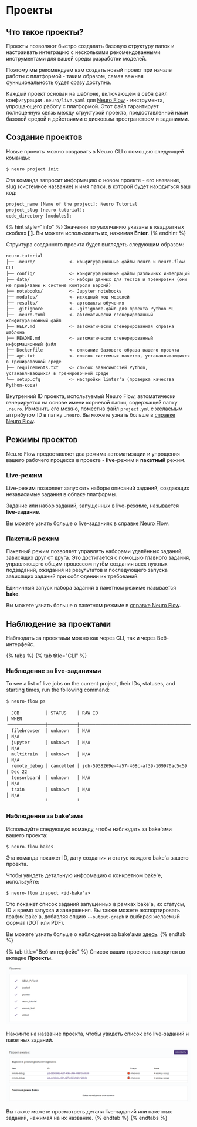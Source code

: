 # Проекты

## Что такое проекты?

Проекты позволяют быстро создавать базовую структуру папок и настраивать интеграцию с несколькими рекомендованными инструментами для вашей среды разработки моделей.

Поэтому мы рекомендуем вам создать новый проект при начале работы с платформой - таким образом, самая важная функциональность будет сразу доступна.

Каждый проект основан на шаблоне, включающем в себя файл конфигурации `.neuro/live.yaml` для [Neuro Flow](https://neu-ro.gitbook.io/neuro-flow/) - инструмента, упрощающего работу с платформой. Этот файл гарантирует полноценную связь между структурой проекта, предоставленной нами базовой средой и действиями с дисковым пространством и заданиями.

## Создание проектов

Новые проекты можно создавать в Neu.ro CLI с помощью следующей команды:

```text
$ neuro project init
```

Эта команда запросит информацию о новом проекте - его название, slug \(системное название\) и имя папки, в которой будет находиться ваш код:

```text
project_name [Name of the project]: Neuro Tutorial
project_slug [neuro-tutorial]:
code_directory [modules]:
```

{% hint style="info" %}
Значения по умолчанию указаны в квадратных скобках **\[ \].** Вы можете использовать их, нажимая **Enter**.
{% endhint %}

Структура созданного проекта будет выглядеть следующим образом:

```text
neuro-tutorial
├── .neuro/             <- конфигурационные файлы neuro и neuro-flow CLI
├── config/             <- конфигурационные файлы различных интеграций
├── data/               <- наборы данных для тестов и тренировки (они не привфязаны к системе контроля версий)
├── notebooks/          <- Jupyter notebooks
├── modules/            <- исходный код моделей
├── results/            <- артефакты обучения
├── .gitignore          <- .gitignore-файл для проекта Python ML
├── .neuro.toml         <- автоматически сгенерированный конфигурационный файл
├── HELP.md             <- автоматически сгенерированная справка шаблона
├── README.md           <- автоматически сгенерированный информационный файл
├── Dockerfile          <- описание базового образа вашего проекта
├── apt.txt             <- список системных пакетов, устанавливающихся в тренировочной среде
├── requirements.txt    <- список зависимостей Python, устанавливающихся в тренировочной среде
└── setup.cfg           <- настройки linter'а (проверка качества Python-кода)
```

Внутренний ID проекта, используемый Neu.ro Flow, автоматически генерируется на основе имени корневой папки, содержащей папку `.neuro`. Изменить его можно, поместив файл `project.yml` с желаемым аттрибутом ID в папку `.neuro`. Вы можете узнать больше в [справке Neuro Flow](https://neu-ro.gitbook.io/neuro-flow/reference/project-configuration-syntax).

## Режимы проектов

Neu.ro Flow предоставляет два режима автоматизации и упрощения вашего рабочего процесса в проекте - **live**-режим и **пакетный** режим.

### Live-режим

Live-режим позволяет запускать наборы описаний заданий, создающих независимые задания в облаке платформы.

Задание или набор заданий, запущенных в live-режиме, называется **live-задание**.

Вы можете узнать больше о live-заданиях в [справке Neuro Flow](https://neu-ro.gitbook.io/neuro-flow/reference/live-workflow-syntax#live-workflow).

### Пакетный режим

Пакетный режим позволяет управлять наборами удалённых заданий, зависящих друг от друга. Это достигается с помощью главного задания, управляющего общим процессом путём создания всех нужных подзаданий, ожидания из результатов и последующего запуска зависящих заданий при соблюдении их требований.

Единичный запуск набора заданий в пакетном режиме называется **bake**.

Вы можете узнать больше о пакетном режиме в [справке Neuro Flow](https://neu-ro.gitbook.io/neuro-flow/reference/batch-workflow-syntax).

## Наблюдение за проектами

Наблюдать за проектами можно как через CLI, так и через Веб-интерфейс.

{% tabs %}
{% tab title="CLI" %}
### Наблюдение за live-заданиями

To see a list of live jobs on the current project, their IDs, statuses, and starting times, run the following command:

```text
$ neuro-flow ps

  JOB          │ STATUS    │ RAW ID                                   │ WHEN
╶──────────────┼───────────┼──────────────────────────────────────────┼────────╴
  filebrowser  │ unknown   │ N/A                                      │ N/A
  jupyter      │ unknown   │ N/A                                      │ N/A
  multitrain   │ unknown   │ N/A                                      │ N/A
  remote_debug │ cancelled │ job-5938269e-4a57-408c-af39-109970ac5c59 │ Dec 22
  tensorboard  │ unknown   │ N/A                                      │ N/A
  train        │ unknown   │ N/A                                      │ N/A
               ╵           ╵
```

### Наблюдение за bake'ами

Используйте следующую команду, чтобы наблюдать за bake'ами вашего проекта:

```text
$ neuro-flow bakes
```

Эта команда покажет ID, дату создания и статус каждого bake'а вашего проекта.

Чтобы увидеть детальную информацию о конкретном bake'е, используйте:

```text
$ neuro-flow inspect <id-bake'a>
```

Это покажет список заданий запущенных в рамках bake'а, их статусы, ID и время запуска и завершения. Вы также можете экспортировать график bake'а, добавляя опцию `--output-graph` и выбирая желаемый формат \(DOT или PDF\).

Вы можете узнать больше о наблюдении за bake'ами [здесь](https://neu-ro.gitbook.io/neuro-flow/reference/cli#neuro-flow-inspect).
{% endtab %}

{% tab title="Веб-интерфейс" %}
Список ваших проектов находится во вкладке **Проекты.**

![](../../.gitbook/assets/image%20%28140%29.png)

Нажмите на название проекта, чтобы увидеть список его live-заданий и пакетных заданий.

![](../../.gitbook/assets/image%20%28143%29.png)

Вы также можете просмотреть детали live-заданий или пакетных заданий, нажимая на их название.
{% endtab %}
{% endtabs %}

